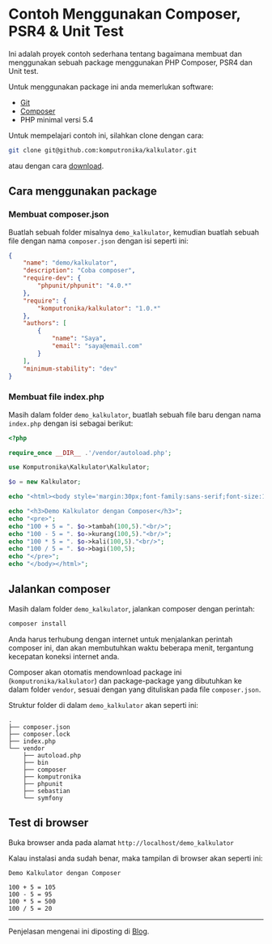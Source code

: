 # Contoh Menggunakan Composer, PSR4 & Unit Test 

Ini adalah proyek contoh sederhana tentang bagaimana membuat dan menggunakan sebuah package menggunakan PHP Composer, PSR4 dan Unit test.

Untuk menggunakan package ini anda memerlukan software:

* [Git](https://git-scm.com/downloads)
* [Composer](https://getcomposer.org/download/)
* PHP minimal versi 5.4

Untuk mempelajari contoh ini, silahkan clone dengan cara:

```sh
git clone git@github.com:komputronika/kalkulator.git
```

atau dengan cara [download](https://github.com/komputronika/kalkulator/releases/).


## Cara menggunakan package

### Membuat composer.json

Buatlah sebuah folder misalnya `demo_kalkulator`, kemudian buatlah sebuah file dengan nama `composer.json` dengan isi seperti ini:

```json
{
    "name": "demo/kalkulator",
    "description": "Coba composer",
    "require-dev": {
        "phpunit/phpunit": "4.0.*"
    },
    "require": {
        "komputronika/kalkulator": "1.0.*"
    },
    "authors": [
        {
            "name": "Saya",
            "email": "saya@email.com"
        }
    ],
    "minimum-stability": "dev"
}
``` 

### Membuat file index.php

Masih dalam folder `demo_kalkulator`, buatlah sebuah file baru dengan nama `index.php` dengan isi sebagai berikut:

```php
<?php

require_once __DIR__ .'/vendor/autoload.php';

use Komputronika\Kalkulator\Kalkulator;

$o = new Kalkulator;

echo "<html><body style='margin:30px;font-family:sans-serif;font-size:1.25rem'>";

echo "<h3>Demo Kalkulator dengan Composer</h3>";
echo "<pre>";
echo "100 + 5 = ". $o->tambah(100,5)."<br/>";
echo "100 - 5 = ". $o->kurang(100,5)."<br/>";
echo "100 * 5 = ". $o->kali(100,5)."<br/>";
echo "100 / 5 = ". $o->bagi(100,5);
echo "</pre>";
echo "</body></html>";
```

## Jalankan composer

Masih dalam folder `demo_kalkulator`, jalankan composer dengan perintah:
```sh
composer install
```
Anda harus terhubung dengan internet untuk menjalankan perintah composer ini, dan akan membutuhkan waktu beberapa menit, tergantung kecepatan koneksi internet anda.

Composer akan otomatis mendownload package ini (`komputronika/kalkulator`) dan package-package yang dibutuhkan ke dalam folder `vendor`,  sesuai dengan yang dituliskan pada file `composer.json`.

Struktur folder di dalam `demo_kalkulator` akan seperti ini:

```
.
├── composer.json
├── composer.lock
├── index.php
└── vendor
    ├── autoload.php
    ├── bin
    ├── composer
    ├── komputronika
    ├── phpunit
    ├── sebastian
    └── symfony
```

## Test di browser

Buka browser anda pada alamat `http://localhost/demo_kalkulator`

Kalau instalasi anda sudah benar, maka tampilan di browser akan seperti ini:

```
Demo Kalkulator dengan Composer

100 + 5 = 105
100 - 5 = 95
100 * 5 = 500
100 / 5 = 20
```
---

Penjelasan mengenai ini diposting di [Blog](http://blog.duniahost.com).




